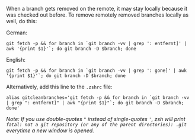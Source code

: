 
When a branch gets removed on the remote, it may stay locally because it was checked out before.
To remove remotely removed branches locally as well, do this:  

German:  
```
git fetch -p && for branch in `git branch -vv | grep ': entfernt]' | awk '{print $1}'`; do git branch -D $branch; done
```
English:  
```
git fetch -p && for branch in `git branch -vv | grep ': gone]' | awk '{print $1}'`; do git branch -D $branch; done
```

Alternatively, add this line to the ```.zshrc``` file:  
```
alias gitcleanbranches='git fetch -p && for branch in `git branch -vv | grep ": entfernt]" | awk "{print $1}"`; do git branch -D $branch; done'
```

*Note: If you use double-quotes ```"``` instead of single-quotes ```'```, zsh will print ```fatal: not a git repository (or any of the parent directories): .git``` everytime a new window is opened.*